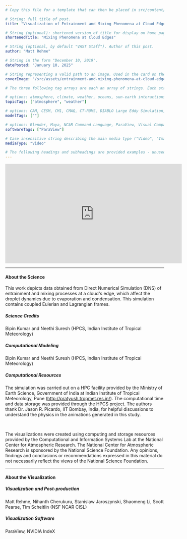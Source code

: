 ```yaml
---
# Copy this file for a template that can then be placed in src/content/visualizations. The name of this file will be used as the URL for the post.

# String: full title of post.
title: "Visualization of Entrainment and Mixing Phenomena at Cloud Edges"

# String (optional): shortened version of title for display on home page in card.
shortenedTitle: "Mixing Phenomena at Cloud Edges"

# String (optional, by default "VAST Staff"). Author of this post.
author: "Matt Rehme"

# String in the form "December 10, 2019".
datePosted: "January 10, 2025"

# String representing a valid path to an image. Used in the card on the main page. Likely to be in the form "/src/assets/..." for images located in src/assets.
coverImage: "/src/assets/entrainment-and-mixing-phenomena-at-cloud-edges.png"

# The three following tag arrays are each an array of strings. Each string (case insensitive) represents a filter from the front page. Tags that do not correspond to a current filter will be ignored for filtering.

# options: atmosphere, climate, weather, oceans, sun-earth interactions, fire dynamics, solid earth, recent publications, experimental technologies
topicTags: ["atmosphere", "weather"]

# options: CAM, CESM, CM1, CMAQ, CT-ROMS, DIABLO Large Eddy Simulation, HRRR, HWRF, MPAS, SIMA, WACCM, WRF
modelTags: [""]

# options: Blender, Maya, NCAR Command Language, ParaView, Visual Comparator, VAPOR
softwareTags: ["ParaView"]

# Case insensitive string describing the main media type ("Video", "Image", "App", etc). This is displayed in the post heading as a small tag above the title.
mediaType: "Video"

# The following headings and subheadings are provided examples - unused ones can be deleted. All Markdown content below will be rendered in the frontend.
---
```


<iframe width="560" height="315" src="https://www.youtube.com/embed/tZxH4-FcAqY?si=T3nAL2b4GCUKBLfE" title="YouTube video player" frameborder="0" allow="accelerometer; autoplay; clipboard-write; encrypted-media; gyroscope; picture-in-picture; web-share" referrerpolicy="strict-origin-when-cross-origin" allowfullscreen></iframe>

___

#### About the Science

This work depicts data obtained from Direct Numerical Simulation (DNS) of entrainment and mixing processes at a cloud's edge, which affect the droplet dynamics due to evaporation and condensation. This simulation contains coupled Eulerian and Lagrangian frames.
##### Science Credits

Bipin Kumar and Neethi Suresh (HPCS, Indian Institute of Tropical Meteorology)

##### Computational Modeling

Bipin Kumar and Neethi Suresh (HPCS, Indian Institute of Tropical Meteorology)

##### Computational Resources

The simulation was carried out on a HPC facility provided by the Ministry of Earth Science, Government of India at Indian Institute of Tropical Meteorology, Pune (http://pratyush.tropmet.res.in/). The computational time and data storage was provided through the HPCS project. The authors thank Dr. Jason R. Picardo, IIT Bombay, India, for helpful discussions to understand the physics in the animations generated in this study.

<br />

The visualizations were created using computing and storage resources provided by the Computational and Information Systems Lab at the National Center for Atmospheric Research. The National Center for Atmospheric Research is sponsored by the National Science Foundation. Any opinions, findings and conclusions or recommendations expressed in this material do not necessarily reflect the views of the National Science Foundation.
___

#### About the Visualization

##### Visualization and Post-production

Matt Rehme, Nihanth Cherukuru, Stanislaw Jaroszynski, Shaomeng Li, Scott Pearse, Tim Scheitlin (NSF NCAR CISL)


##### Visualization Software

ParaView, NVIDIA IndeX
